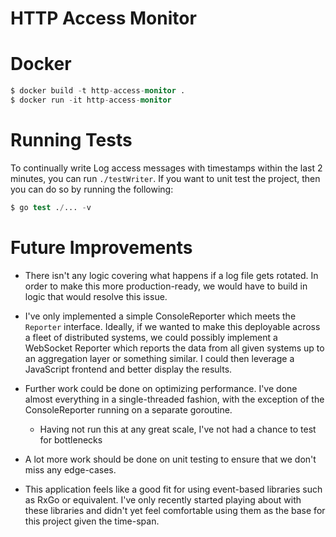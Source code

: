 HTTP Access Monitor
=====================

# Docker

```s
$ docker build -t http-access-monitor .
$ docker run -it http-access-monitor
```

# Running Tests

To continually write Log access messages with timestamps within the last 2 minutes, you can run `./testWriter`. If you want to unit test the project, then you can do so by running the following:

```s
$ go test ./... -v
```

# Future Improvements

* There isn't any logic covering what happens if a log file gets rotated. In order to make this more production-ready, we would have to build in logic that would resolve this issue.

* I've only implemented a simple ConsoleReporter which meets the `Reporter` interface. Ideally, if we wanted to make this deployable across a fleet of distributed systems, we could possibly implement a WebSocket Reporter which reports the data from all given systems up to an aggregation layer or something similar. I could then leverage a JavaScript frontend and better display the results.

* Further work could be done on optimizing performance. I've done almost everything in a single-threaded fashion, with the exception of the ConsoleReporter running on a separate goroutine. 
    * Having not run this at any great scale, I've not had a chance to test for bottlenecks

* A lot more work should be done on unit testing to ensure that we don't miss any edge-cases. 

* This application feels like a good fit for using event-based libraries such as RxGo or equivalent. I've only recently started playing about with these libraries and didn't yet feel comfortable using them as the base for this project given the time-span.